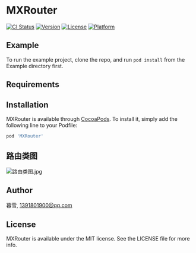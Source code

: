# MXRouter

[![CI Status](https://img.shields.io/travis/暮雪/MXRouter.svg?style=flat)](https://travis-ci.org/暮雪/MXRouter)
[![Version](https://img.shields.io/cocoapods/v/MXRouter.svg?style=flat)](https://cocoapods.org/pods/MXRouter)
[![License](https://img.shields.io/cocoapods/l/MXRouter.svg?style=flat)](https://cocoapods.org/pods/MXRouter)
[![Platform](https://img.shields.io/cocoapods/p/MXRouter.svg?style=flat)](https://cocoapods.org/pods/MXRouter)

## Example

To run the example project, clone the repo, and run `pod install` from the Example directory first.

## Requirements

## Installation

MXRouter is available through [CocoaPods](https://cocoapods.org). To install
it, simply add the following line to your Podfile:

```ruby
pod 'MXRouter'
```
## 路由类图
![路由类图.jpg](http://note.youdao.com/yws/res/4174/WEBRESOURCE9cd6f4e14b8357669243ba6186f8e0ef)

## Author

暮雪, 1391801900@qq.com

## License

MXRouter is available under the MIT license. See the LICENSE file for more info.
